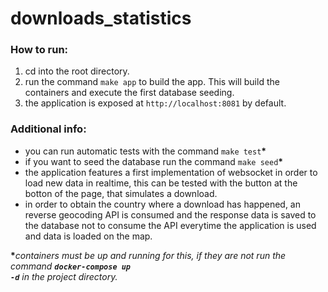 # downloads_statistics

<h3>How to run:</h3>
<ol>
  <li>cd into the root directory.</li>
  <li>run the command <code>make app</code> to build the app. This will build the containers and execute the first database seeding.</li>
  <li>the application is exposed at <code>http://localhost:8081</code> by default.</li>
</ol>

<h3>Additional info:</h3>
<ul>
  <li>you can run automatic tests with the command <code>make test</code><strong>*</strong></li>
  <li>if you want to seed the database run the command <code>make seed</code><strong>*</strong></li>
  <li>the application features a first implementation of websocket in order to load new data in realtime, this can be tested with the button at the botton of the page, that simulates a download.</li>
  <li>in order to obtain the country where a download has happened, an reverse geocoding API is consumed and the response data is saved to the database not to consume the API everytime the application is used and data is loaded on the map.</li>
</ul>

<strong>*</strong><em>containers must be up and running for this, if they are not run the command <code><strong>docker-compose up -d</strong></code> in the project directory.</em>
